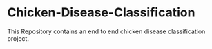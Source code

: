 # Chicken-Disease-Classification
This Repository contains an end to end chicken disease classification project.
